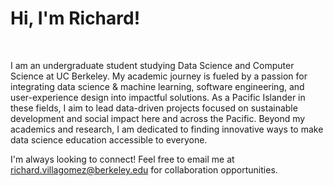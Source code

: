 <!--Header Name-->
# Hi, I'm Richard!
<br /> 

<!--Start Intro-->               
I am an undergraduate student studying Data Science and Computer Science at UC Berkeley. My academic journey is fueled by a passion for integrating data science & machine learning, software engineering, and user-experience design into impactful solutions. As a Pacific Islander in these fields, I aim to lead data-driven projects focused on sustainable development and social impact here and across the Pacific. Beyond my academics and research, I am dedicated to finding innovative ways to make data science education accessible to everyone.

I'm always looking to connect! Feel free to email me at richard.villagomez@berkeley.edu for collaboration opportunities.
<!--End Intro-->

